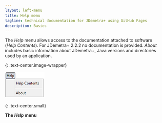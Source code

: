 ```yaml
---
layout: left-menu
title: Help menu
tagline: technical documentation for JDemetra+ using GitHub Pages
description: Basics
---
```


The *Help* menu allows access to the documentation attached to software
(*Help Contents*). For JDemetra+ 2.2.2 no documentation is provided.
*About* includes basic information about JDemetra+, Java versions and
directories used by an application.

{: .text-center.image-wrapper}

![Text](/assets/img/reference-manual/manual/A_Ref52.jpg)

{: .text-center.small}

**The *Help* menu**